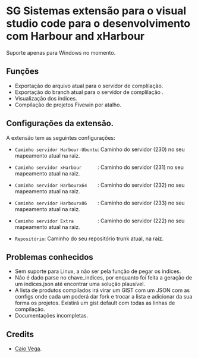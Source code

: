 # SG Sistemas extensão para o visual studio code para o desenvolvimento com Harbour and xHarbour

Suporte apenas para Windows no momento.

## Funções

- Exportação do arquivo atual para o servidor de complilação.
- Exportação do branch atual para o servidor de complilação .
- Visualização dos índices.
- Compilação de projetos Fivewin por atalho.

## Configurações da extensão.
 A extensão tem as seguintes configurações:

* `Caminho servidor Harbour-Ubuntu`: Caminho do servidor (230) no seu mapeamento atual na raiz.
* `Caminho servidor xHarbour      `: Caminho do servidor (231) no seu mapeamento atual na raiz.
* `Caminho servidor Harbourx64    `: Caminho do servidor (232) no seu mapeamento atual na raiz.
* `Caminho servidor Harbourx86    `: Caminho do servidor (233) no seu mapeamento atual na raiz.
* `Caminho servidor Extra         `: Caminho do servidor (222) no seu mapeamento atual na raiz.

* `Repositório`: Caminho do seu repositório trunk atual, na raiz.

## Problemas conhecidos

- Sem suporte para Linux, a não ser pela função de pegar os índices.
- Não é dado parse no chave_indices, por enquanto foi feita a geração de um indices.json até encontrar uma solução plausível.
- A lista de produtos compilados irá virar um GIST com um JSON com as configs onde cada um poderá dar fork e trocar a lista e adicionar da sua forma os projetos. Existirá um gist default com todas as linhas de compilação.
- Documentações incompletas.

## Credits

- [Caio Vega](https://github.com/CaioVegaSG).



